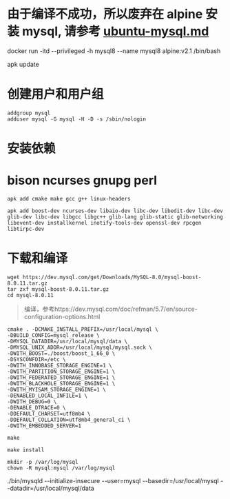 # 由于编译不成功，所以废弃在 alpine 安装 mysql, 请参考 [ubuntu-mysql.md](../../ubuntu/mysql/ubuntu-mysql.md)

docker run -itd --privileged -h mysql8 --name mysql8 alpine:v2.1 /bin/bash

apk update

# 创建用户和用户组

```
addgroup mysql
adduser mysql -G mysql -H -D -s /sbin/nologin
```

# 安装依赖

# bison ncurses gnupg perl

```
apk add cmake make gcc g++ linux-headers

apk add boost-dev ncurses-dev libaio-dev libc-dev libedit-dev libc-dev glib-dev libc-dev libgcc libgc++ glib-lang glib-static glib-networking libevent-dev installkernel inotify-tools-dev openssl-dev rpcgen libtirpc-dev
```

# 下载和编译

```
wget https://dev.mysql.com/get/Downloads/MySQL-8.0/mysql-boost-8.0.11.tar.gz
tar zxf mysql-boost-8.0.11.tar.gz
cd mysql-8.0.11
```

> 编译，参考https://dev.mysql.com/doc/refman/5.7/en/source-configuration-options.html

```
cmake . -DCMAKE_INSTALL_PREFIX=/usr/local/mysql \
-DBUILD_CONFIG=mysql_release \
-DMYSQL_DATADIR=/usr/local/mysql/data \
-DMYSQL_UNIX_ADDR=/usr/local/mysql/mysql.sock \
-DWITH_BOOST=./boost/boost_1_66_0 \
-DSYSCONFDIR=/etc \
-DWITH_INNOBASE_STORAGE_ENGINE=1 \
-DWITH_PARTITION_STORAGE_ENGINE=1 \
-DWITH_FEDERATED_STORAGE_ENGINE=1 \
-DWITH_BLACKHOLE_STORAGE_ENGINE=1 \
-DWITH_MYISAM_STORAGE_ENGINE=1 \
-DENABLED_LOCAL_INFILE=1 \
-DWITH_DEBUG=0 \
-DENABLE_DTRACE=0 \
-DDEFAULT_CHARSET=utf8mb4 \
-DDEFAULT_COLLATION=utf8mb4_general_ci \
-DWITH_EMBEDDED_SERVER=1

make

make install

mkdir -p /var/log/mysql
chown -R mysql:mysql /var/log/mysql
```

./bin/mysqld --initialize-insecure --user=mysql --basedir=/usr/local/mysql --datadir=/usr/local/mysql/data
